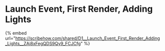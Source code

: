 # Launch Event, First Render, Adding Lights

{% embed url="https://scribehow.com/shared/D1__Launch_Event_First_Render_Adding_Lights__ZAi8xFegQDS9Qy9_FCJCfg" %}

